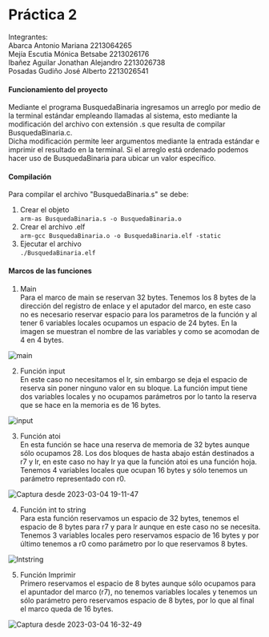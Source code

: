 # Práctica 2
Integrantes:  
Abarca Antonio Mariana            2213064265  
Mejía Escutia Mónica Betsabe      2213026176  
Ibañez Aguilar Jonathan Alejandro 2213026738  
Posadas Gudiño José Alberto       2213026541  

#### Funcionamiento del proyecto
Mediante el programa BusquedaBinaria ingresamos un arreglo por medio de la terminal estándar empleando llamadas al sistema, esto mediante la modificación del archivo con extensión .s que resulta de compilar BusquedaBinaria.c.  
Dicha modificación permite leer argumentos mediante la entrada estándar e imprimir el resultado en la terminal. Si el arreglo está ordenado podemos hacer uso de BusquedaBinaria para ubicar un valor específico.  

#### Compilación
Para compilar el archivo "BusquedaBinaria.s" se debe: 
1. Crear el objeto  
`arm-as BusquedaBinaria.s -o BusquedaBinaria.o`  
2. Crear el archivo .elf  
`arm-gcc BusquedaBinaria.o -o BusquedaBinaria.elf -static`  
3. Ejecutar el archivo  
`./BusquedaBinaria.elf`  


#### Marcos de las funciones  
1. Main    
Para el marco de main se reservan 32 bytes. Tenemos los 8 bytes de la dirección del registro de enlace y el aputador del marco, en este caso no es necesario reservar espacio para los parametros de la función y al tener 6 variables locales ocupamos un espacio de 24 bytes. En la imagen se muestran el nombre de las variables y como se acomodan de 4 en 4 bytes.  

![main](https://user-images.githubusercontent.com/122710250/222928337-003513c3-2a9b-4a89-9ba4-443730eb51ac.png)  
  
2. Función input  
En este caso no necesitamos el lr, sin embargo se deja el espacio de reserva sin poner ninguno valor en su bloque. La función imput tiene dos variables locales y no ocupamos parámetros por lo tanto la reserva que se hace en la memoria es de 16 bytes.  

![input](https://user-images.githubusercontent.com/122710250/222929236-b304b6f0-130b-407e-85c2-6f6e61fade52.png)
  
3. Función atoi   
En esta función se hace una reserva de memoria de 32 bytes aunque sólo ocupamos 28. Los dos bloques de hasta abajo están destinados a r7 y lr, en este caso no hay lr ya que la función atoi es una función hoja. Tenemos 4 variables locales que ocupan 16 bytes y sólo tenemos un parámetro representado con r0.  
  
![Captura desde 2023-03-04 19-11-47](https://user-images.githubusercontent.com/122710250/222936212-f95c173d-13a0-49eb-8ae9-008fa7a3e731.png)

  
4. Función int to string   
Para esta función reservamos un espacio de 32 bytes, tenemos el espacio de 8 bytes para r7 y para lr aunque en este caso no se necesita. Tenemos 3 variables locales pero reservamos espacio de 16 bytes y por último tenemos a r0 como parámetro por lo que reservamos 8 bytes.  
  
![Intstring](https://user-images.githubusercontent.com/122710250/222930821-5c1d9648-3816-413e-bb3a-19ffd95c7507.png)
  
5. Función Imprimir  
Primero reservamos el espacio de 8 bytes aunque sólo ocupamos para el apuntador del marco (r7), no tenemos variables locales y tenemos un sólo parámetro pero reservamos espacio de 8 bytes, por lo que al final el marco queda de 16 bytes.  
  
![Captura desde 2023-03-04 16-32-49](https://user-images.githubusercontent.com/122710250/222931529-07b522eb-3e55-43f7-8cd2-9bbdc942369f.png)





